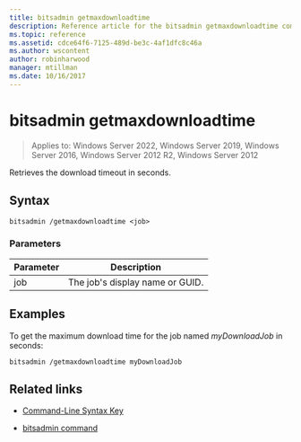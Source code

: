 ```yaml
---
title: bitsadmin getmaxdownloadtime
description: Reference article for the bitsadmin getmaxdownloadtime command, which retrieves the download timeout in seconds.
ms.topic: reference
ms.assetid: cdce64f6-7125-489d-be3c-4af1dfc8c46a
ms.author: wscontent
author: robinharwood
manager: mtillman
ms.date: 10/16/2017
---
```

# bitsadmin getmaxdownloadtime

>Applies to: Windows Server 2022, Windows Server 2019, Windows Server 2016, Windows Server 2012 R2, Windows Server 2012

Retrieves the download timeout in seconds.

## Syntax

```
bitsadmin /getmaxdownloadtime <job>
```

### Parameters

| Parameter | Description |
| -------------- | -------------- |
| job | The job's display name or GUID. |

## Examples

To get the maximum download time for the job named *myDownloadJob* in seconds:

```
bitsadmin /getmaxdownloadtime myDownloadJob
```

## Related links

- [Command-Line Syntax Key](command-line-syntax-key.md)

- [bitsadmin command](bitsadmin.md)
